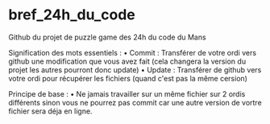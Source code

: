 # bref_24h_du_code
Github du projet de puzzle game des 24h du code du Mans

Signification des mots essentiels :
• Commit : Transférer de votre ordi vers github une modification que vous avez fait (cela changera la version du projet les autres pourront donc update)
• Update : Transférer de github vers votre ordi pour récupérer les fichiers (quand c'est pas la même cersion)

Principe de base :
• Ne jamais travailler sur un même fichier sur 2 ordis différents sinon vous ne pourrez pas commit car une autre 
version de vortre fichier sera déja en ligne.
